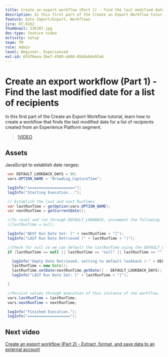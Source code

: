 ```yaml
---
title: Create an export workflow (Part 1) - Find the last modified date for a list of recipients
description: In this first part of the Create an Export Workflow tutorial, learn how to create a workflow that finds the last modified date for a list of recipients created from an Experience Platform segment.
feature: Data Import/Export, Workflows
jira: KT-8162
thumbnail: 336387.jpg
doc-type: feature video
activity: setup
team: TM
role: Admin
level: Beginner, Experienced
exl-id: 6fd70eea-3be7-4589-a608-05b0a8de93a6
---
```

# Create an export workflow (Part 1) - Find the last modified date for a list of recipients

In this first part of the Create an Export Workflow tutorial, learn how to create a workflow that finds the last modified date for a list of recipients created from an Experience Platform segment.

>[!VIDEO](https://video.tv.adobe.com/v/336387?quality=12&learn=on)

## Assets

JavaScript to establish date ranges:

 ```java
  var DEFAULT_LOOKBACK_DAYS = 90;
  vars.OPTION_NAME = "BroadLog_CaptureTime";

  logInfo("=====================");
  logInfo("Starting Execution...");

  // Establish the last and next RunTimes
  var lastRunTime = getOption(vars.OPTION_NAME);
  var nextRunTime = getCurrentDate();

  //To reset and run through DEFAULT_LOOKBACK, uncomment the following line.
  //lastRunTime = null;

  logInfo("NEXT Run Date Set: [" + nextRunTime + "]");
  logInfo("LAST Run Date Retrieved (" + lastRunTime + ")");

  //Check for null so we can default the lastRunTime using the DEFAULT_LOOKBACK 
  if (lastRunTime == null || lastRunTime == "null" || lastRunTime == "") {

    logInfo("Empty Date Retrieved, setting to default lookback (-" + DEFAULT_LOOKBACK_DAYS + " days)");
    lastRunTime = new Date();
    lastRunTime.setDate(nextRunTime.getDate() - DEFAULT_LOOKBACK_DAYS);
    logInfo("LAST Run Date Set: [" + lastRunTime + "]");

  } 

  //Persist values through execution of this instance of the workflow.
  vars.lastRunTime = lastRunTime;
  vars.nextRunTime = nextRunTime;

  logInfo("Finished Execution.");
  logInfo("===================");
 ```

## Next video

 [Create an export workflow (Part 2) - Extract, format, and save data to an external account](extract-format-save-data-to-external-account.md)
